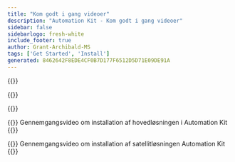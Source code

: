 ```yaml
---
title: "Kom godt i gang videoer"
description: "Automation Kit - Kom godt i gang videoer"
sidebar: false
sidebarlogo: fresh-white
include_footer: true
author: Grant-Archibald-MS
tags: ['Get Started', 'Install']
generated: 8462642F8EDE4CF0B7D177F6512D5D71E09DE91A
---
```


{{<slideStyles>}}

{{<presentationStyles>}}

{{<presentation slides="1,2">}}

{{<slide id="slide1" cdnVideo="MainInstall.mp4" description="Walkthrough video of installing the Automation Kit main solution" >}}
Gennemgangsvideo om installation af hovedløsningen i Automation Kit
{{</slide>}}

{{<slide id="slide2" cdnVideo="SatelliteInstall.mp4" description="Walkthrough video of installing the Automation Kit satellite solution" >}}
Gennemgangsvideo om installation af satellitløsningen Automation Kit
{{</slide>}}
